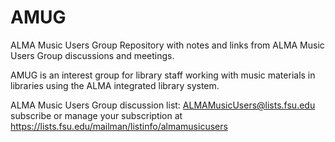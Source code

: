 # AMUG
ALMA Music Users Group
Repository with notes and links from ALMA Music Users Group discussions and meetings. 

AMUG is an interest group for library staff working with music materials in libraries using the ALMA integrated library system. 

ALMA Music Users Group discussion list: ALMAMusicUsers@lists.fsu.edu
subscribe or manage your subscription at https://lists.fsu.edu/mailman/listinfo/almamusicusers

